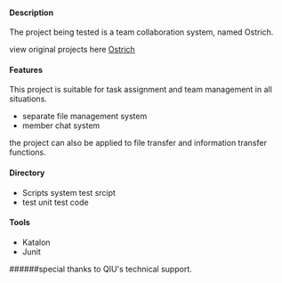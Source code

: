 #### Description



The project being tested is a team collaboration system, named Ostrich.

view original projects here [Ostrich](https://github.com/ecnelises/ostrich)



#### Features


This project is suitable for task assignment and team management in all situations.

- separate file management system
- member chat system

 the project can also be applied to file transfer and information transfer functions.



#### Directory 

* Scripts     system test srcipt
* test           unit test code



#### Tools

* Katalon
* Junit



######special thanks to QIU's technical support.



